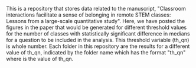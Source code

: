 This is a repository that stores data related to the manuscript, "Classroom interactions facilitate a sense of belonging in remote STEM classes: Lessons from a large-scale quantitative study". Here, we have posted the figures in the paper that would be generated for different threshold values for the number of classes with statistically significant difference in medians for a question to be included in the analysis. This threshold variable (th_qn) is whole number. Each folder in this repository are the results for a different value of th_qn, indicated by the folder name which has the format "th_qn<value>" where <value> is the value of th_qn.
